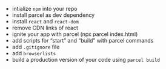- intialize `npm` into your repo
- install parcel as dev dependency
- install `react` and `react-dom`
- remove CDN links of react
- ignite your app with parcel (npx parcel index.html)
- add scripts for “start” and “build” with parcel commands
- add `.gitignore` file
- add `browserlists`
- build a production version of your code using `parcel build`
